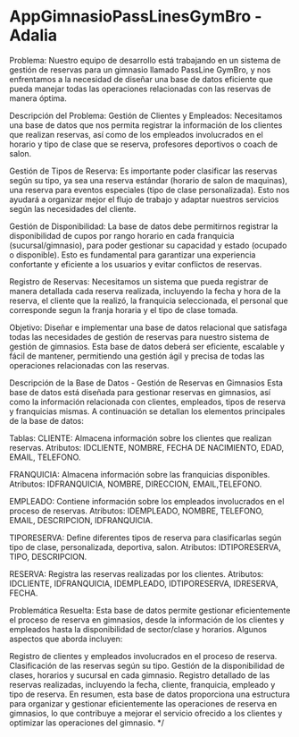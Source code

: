 # AppGimnasioPassLinesGymBro - Adalia

Problema:
Nuestro equipo de desarrollo está trabajando en un sistema de gestión de reservas para un gimnasio llamado PassLine GymBro, y nos enfrentamos a la necesidad de diseñar una base de datos eficiente que pueda manejar todas las operaciones relacionadas con las reservas de manera óptima.

Descripción del Problema:
Gestión de Clientes y Empleados: Necesitamos una base de datos que nos permita registrar la información de los clientes que realizan reservas, así como de los empleados involucrados en el horario y tipo de clase que se reserva, profesores deportivos o coach de salon.

Gestión de Tipos de Reserva: Es importante poder clasificar las reservas según su tipo, ya sea una reserva estándar (horario de salon de maquinas), una reserva para eventos especiales (tipo de clase personalizada). Esto nos ayudará a organizar mejor el flujo de trabajo y adaptar nuestros servicios según las necesidades del cliente.

Gestión de Disponibilidad: La base de datos debe permitirnos registrar la disponibilidad de cupos por rango horario en cada franquicia (sucursal/gimnasio), para poder gestionar su capacidad y estado (ocupado o disponible). Esto es fundamental para garantizar una experiencia confortante y eficiente a los usuarios y evitar conflictos de reservas.

Registro de Reservas: Necesitamos un sistema que pueda registrar de manera detallada cada reserva realizada, incluyendo la fecha y hora de la reserva, el cliente que la realizó, la franquicia seleccionada, el personal que corresponde segun la franja horaria y el tipo de clase tomada.

Objetivo:
Diseñar e implementar una base de datos relacional que satisfaga todas las necesidades de gestión de reservas para nuestro sistema de gestión de gimnasios. Esta base de datos deberá ser eficiente, escalable y fácil de mantener, permitiendo una gestión ágil y precisa de todas las operaciones relacionadas con las reservas.

Descripción de la Base de Datos - Gestión de Reservas en Gimnasios
Esta base de datos está diseñada para gestionar reservas en gimnasios, así como la información relacionada con clientes, empleados, tipos de reserva y franquicias mismas. A continuación se detallan los elementos principales de la base de datos:

Tablas:
CLIENTE:
Almacena información sobre los clientes que realizan reservas.
Atributos: IDCLIENTE, NOMBRE, FECHA DE NACIMIENTO, EDAD, EMAIL, TELEFONO.

FRANQUICIA:
Almacena información sobre las franquicias disponibles.
Atributos: IDFRANQUICIA, NOMBRE, DIRECCION, EMAIL,TELEFONO.

EMPLEADO:
Contiene información sobre los empleados involucrados en el proceso de reservas.
Atributos: IDEMPLEADO, NOMBRE, TELEFONO, EMAIL, DESCRIPCION, IDFRANQUICIA.

TIPORESERVA:
Define diferentes tipos de reserva para clasificarlas según tipo de clase, personalizada, deportiva, salon.
Atributos: IDTIPORESERVA, TIPO, DESCRIPCION.

RESERVA:
Registra las reservas realizadas por los clientes.
Atributos: IDCLIENTE, IDFRANQUICIA, IDEMPLEADO, IDTIPORESERVA, IDRESERVA, FECHA.

Problemática Resuelta:
Esta base de datos permite gestionar eficientemente el proceso de reserva en gimnasios, desde la información de los clientes y empleados hasta la disponibilidad de sector/clase y horarios. Algunos aspectos que aborda incluyen:

Registro de clientes y empleados involucrados en el proceso de reserva.
Clasificación de las reservas según su tipo.
Gestión de la disponibilidad de clases, horarios y sucursal en cada gimnasio.
Registro detallado de las reservas realizadas, incluyendo la fecha, cliente, franquicia, empleado y tipo de reserva.
En resumen, esta base de datos proporciona una estructura para organizar y gestionar eficientemente las operaciones de reserva en gimnasios, lo que contribuye a mejorar el servicio ofrecido a los clientes y optimizar las operaciones del gimnasio. */



